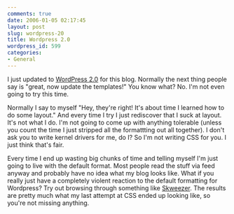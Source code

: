 ```yaml
---
comments: true
date: 2006-01-05 02:17:45
layout: post
slug: wordpress-20
title: Wordpress 2.0
wordpress_id: 599
categories:
- General
---
```


I just updated to [WordPress 2.0](http://www.wordpress.org) for this blog. Normally the next thing people say is "great, now update the templates!" You know what? No. I'm not even going to try this time.

Normally I say to myself "Hey, they're right! It's about time I learned how to do some layout." And every time I try I just rediscover that I suck at layout. It's not what I do. I'm not going to come up with anything tolerable (unless you count the time I just stripped all the formattting out all together). I don't ask you to write kernel drivers for me, do I? So I'm not writing CSS for you. I just think that's fair.

Every time I end up wasting big chunks of time and telling myself I'm just going to live with the default format. Most people read the stuff via feed anyway and probably have no idea what my blog looks like. What if you really just have a completely violent reaction to the default formatting for Wordpress? Try out browsing through something like [Skweezer](http://www.skweezer.net). The results are pretty much what my last attempt at CSS ended up looking like, so you're not missing anything.
